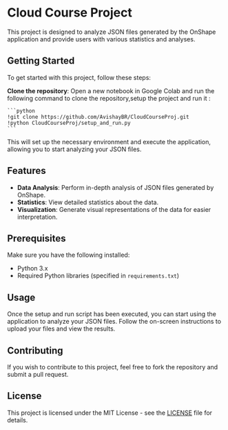 # Cloud Course Project

This project is designed to analyze JSON files generated by the OnShape application and provide users with various statistics and analyses.

## Getting Started

To get started with this project, follow these steps:

**Clone the repository**: Open a new notebook in Google Colab and run the following command to clone the repository,setup the project and run it :

    ```python
    !git clone https://github.com/AvishayBR/CloudCourseProj.git
    !python CloudCourseProj/setup_and_run.py
    ```


This will set up the necessary environment and execute the application, allowing you to start analyzing your JSON files.

## Features

- **Data Analysis**: Perform in-depth analysis of JSON files generated by OnShape.
- **Statistics**: View detailed statistics about the data.
- **Visualization**: Generate visual representations of the data for easier interpretation.

## Prerequisites

Make sure you have the following installed:
- Python 3.x
- Required Python libraries (specified in `requirements.txt`)

## Usage

Once the setup and run script has been executed, you can start using the application to analyze your JSON files. Follow the on-screen instructions to upload your files and view the results.

## Contributing

If you wish to contribute to this project, feel free to fork the repository and submit a pull request.

## License

This project is licensed under the MIT License - see the [LICENSE](LICENSE) file for details.
